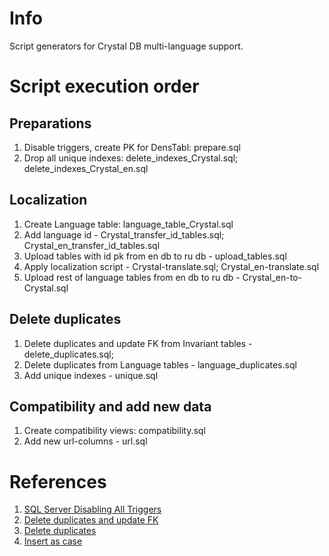 # Info

Script generators for Crystal DB multi-language support.

# Script execution order

## Preparations
1. Disable triggers, create PK for DensTabl: prepare.sql
2. Drop all unique indexes: delete_indexes_Crystal.sql; delete_indexes_Crystal_en.sql

## Localization
1. Create Language table: language_table_Crystal.sql
2. Add language id - Crystal_transfer_id_tables.sql; Crystal_en_transfer_id_tables.sql
3. Upload tables with id pk from en db to ru db - upload_tables.sql
4. Apply localization script - Crystal-translate.sql; Crystal_en-translate.sql
5. Upload rest of language tables from en db to ru db - Crystal_en-to-Crystal.sql

## Delete duplicates
1. Delete duplicates and update FK from Invariant tables - delete_duplicates.sql;
2. Delete duplicates from Language tables - language_duplicates.sql
3. Add unique indexes - unique.sql

## Compatibility and add new data
1. Create compatibility views: compatibility.sql
2. Add new url-columns - url.sql

# References

1. [SQL Server Disabling All Triggers](https://stackoverflow.com/questions/7176720/sql-server-disabling-all-triggers-cannot-find-the-object-xxxx-because-it-doe)
2. [Delete duplicates and update FK](http://weblogs.sqlteam.com/jeffs/archive/2004/10/07/2190.aspx)
3. [Delete duplicates](https://stackoverflow.com/questions/18932/how-can-i-remove-duplicate-rows)
4. [Insert as case](https://stackoverflow.com/questions/44976581/sql-add-a-new-column-based-on-case-expression-and-looking-up-values-from-anothe?rq=1)